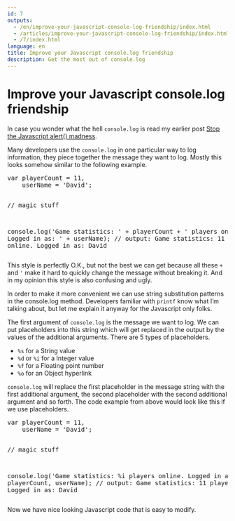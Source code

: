 ```yaml
---
id: 7
outputs:
  - /en/improve-your-javascript-console-log-friendship/index.html
  - /articles/improve-your-javascript-console-log-friendship/index.html
  - /7/index.html
language: en
title: Improve your Javascript console.log friendship
description: Get the most out of console.log
---
```

<h1>Improve your Javascript console.log friendship</h1>
<p>
In case you wonder what the hell <code>console.log</code> is read my earlier post <a href="http://stravid.com/blog/2010/09/stop-the-javascript-alert-madness/">Stop the Javascript alert() madness</a>.
</p>
<p>
Many developers use the <code>console.log</code> in one particular way to log information, they piece together the message they want to log. Mostly this looks somehow similar to the following example.
</p>
<p>
<pre>
var playerCount = 11,
    userName = 'David';

// magic stuff

console.log('Game statistics: ' + playerCount + ' players online. Logged in as: ' + userName);
// output: Game statistics: 11 players online. Logged in as: David
</pre>
</p>
<p>
This style is perfectly O.K., but not the best we can get because all these <code>+</code> and <code>'</code> make it hard to quickly change the message without breaking it. And in my opinion this style is also confusing and ugly.
</p>
<p>
In order to make it more convenient we can use string substitution patterns in the console.log method. Developers familiar with <code>printf</code> know what I’m talking about, but let me explain it anyway for the Javascript only folks.
</p>
<p>
The first argument of <code>console.log</code> is the message we want to log. We can put placeholders into this string which will get replaced in the output by the values of the additional arguments. There are 5 types of placeholders.
</p>
<ul>
  <li><code>%s</code> for a String value</li>
  <li><code>%d</code> or <code>%i</code> for a Integer value</li>
  <li><code>%f</code> for a Floating point number</li>
  <li><code>%o</code> for an Object hyperlink</li>
</ul>
<p>
<code>console.log</code> will replace the first placeholder in the message string with the first additional argument, the second placeholder with the second additional argument and so forth. The code example from above would look like this if we use placeholders.
</p>
<p>
<pre>
var playerCount = 11,
    userName = 'David';

// magic stuff

console.log('Game statistics: %i players online. Logged in as: %s', playerCount, userName);
// output: Game statistics: 11 players online. Logged in as: David
</pre>
</p>
<p>
Now we have nice looking Javascript code that is easy to modify.
</p>

